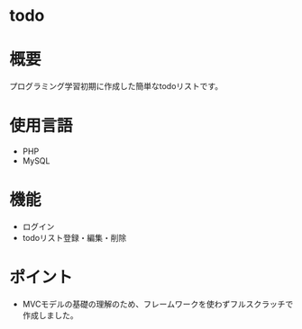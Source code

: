 # todo

# 概要
プログラミング学習初期に作成した簡単なtodoリストです。

# 使用言語
- PHP
- MySQL

# 機能
- ログイン
- todoリスト登録・編集・削除

# ポイント
- MVCモデルの基礎の理解のため、フレームワークを使わずフルスクラッチで作成しました。
